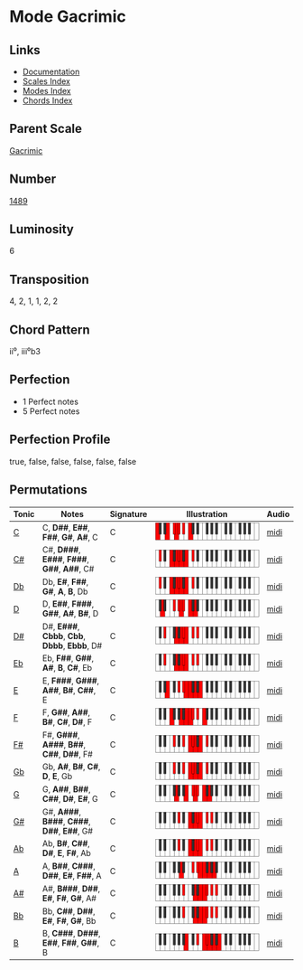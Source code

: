 # Mode Gacrimic

## Links

- [Documentation](README.md)
- [Scales Index](Scales.md)
- [Modes Index](Modes.md)
- [Chords Index](Chords.md)

## Parent Scale

[Gacrimic](ScaleGacrimic.md)

## Number

[1489](https://ianring.com/musictheory/scales/1489)

## Luminosity

6

## Transposition

4, 2, 1, 1, 2, 2

## Chord Pattern

ii⁰, iii⁰b3

## Perfection

- 1 Perfect notes
- 5 Perfect notes

## Perfection Profile

true, false, false, false, false, false

## Permutations

| Tonic | Notes | Signature | Illustration | Audio |
|-------|-------|-----------|--------------|-------|
| [C](ModeCNaturalGacrimic.md) | C, **D##**, **E##**, **F##**, **G#**, **A#**, C | C | ![CNaturalGacrimic](ModeCNaturalGacrimic.png) | [midi](https://github.com/edipermadi/music/blob/main/docs/ModeCNaturalGacrimic.mid?raw=true) |
| [C#](ModeCSharpGacrimic.md) | C#, **D###**, **E###**, **F###**, **G##**, **A##**, C# | C | ![CSharpGacrimic](ModeCSharpGacrimic.png) | [midi](https://github.com/edipermadi/music/blob/main/docs/ModeCSharpGacrimic.mid?raw=true) |
| [Db](ModeDFlatGacrimic.md) | Db, **E#**, **F##**, **G#**, **A**, **B**, Db | C | ![DFlatGacrimic](ModeDFlatGacrimic.png) | [midi](https://github.com/edipermadi/music/blob/main/docs/ModeDFlatGacrimic.mid?raw=true) |
| [D](ModeDNaturalGacrimic.md) | D, **E##**, **F###**, **G##**, **A#**, **B#**, D | C | ![DNaturalGacrimic](ModeDNaturalGacrimic.png) | [midi](https://github.com/edipermadi/music/blob/main/docs/ModeDNaturalGacrimic.mid?raw=true) |
| [D#](ModeDSharpGacrimic.md) | D#, **E###**, **Cbbb**, **Cbb**, **Dbbb**, **Ebbb**, D# | C | ![DSharpGacrimic](ModeDSharpGacrimic.png) | [midi](https://github.com/edipermadi/music/blob/main/docs/ModeDSharpGacrimic.mid?raw=true) |
| [Eb](ModeEFlatGacrimic.md) | Eb, **F##**, **G##**, **A#**, **B**, **C#**, Eb | C | ![EFlatGacrimic](ModeEFlatGacrimic.png) | [midi](https://github.com/edipermadi/music/blob/main/docs/ModeEFlatGacrimic.mid?raw=true) |
| [E](ModeENaturalGacrimic.md) | E, **F###**, **G###**, **A##**, **B#**, **C##**, E | C | ![ENaturalGacrimic](ModeENaturalGacrimic.png) | [midi](https://github.com/edipermadi/music/blob/main/docs/ModeENaturalGacrimic.mid?raw=true) |
| [F](ModeFNaturalGacrimic.md) | F, **G##**, **A##**, **B#**, **C#**, **D#**, F | C | ![FNaturalGacrimic](ModeFNaturalGacrimic.png) | [midi](https://github.com/edipermadi/music/blob/main/docs/ModeFNaturalGacrimic.mid?raw=true) |
| [F#](ModeFSharpGacrimic.md) | F#, **G###**, **A###**, **B##**, **C##**, **D##**, F# | C | ![FSharpGacrimic](ModeFSharpGacrimic.png) | [midi](https://github.com/edipermadi/music/blob/main/docs/ModeFSharpGacrimic.mid?raw=true) |
| [Gb](ModeGFlatGacrimic.md) | Gb, **A#**, **B#**, **C#**, **D**, **E**, Gb | C | ![GFlatGacrimic](ModeGFlatGacrimic.png) | [midi](https://github.com/edipermadi/music/blob/main/docs/ModeGFlatGacrimic.mid?raw=true) |
| [G](ModeGNaturalGacrimic.md) | G, **A##**, **B##**, **C##**, **D#**, **E#**, G | C | ![GNaturalGacrimic](ModeGNaturalGacrimic.png) | [midi](https://github.com/edipermadi/music/blob/main/docs/ModeGNaturalGacrimic.mid?raw=true) |
| [G#](ModeGSharpGacrimic.md) | G#, **A###**, **B###**, **C###**, **D##**, **E##**, G# | C | ![GSharpGacrimic](ModeGSharpGacrimic.png) | [midi](https://github.com/edipermadi/music/blob/main/docs/ModeGSharpGacrimic.mid?raw=true) |
| [Ab](ModeAFlatGacrimic.md) | Ab, **B#**, **C##**, **D#**, **E**, **F#**, Ab | C | ![AFlatGacrimic](ModeAFlatGacrimic.png) | [midi](https://github.com/edipermadi/music/blob/main/docs/ModeAFlatGacrimic.mid?raw=true) |
| [A](ModeANaturalGacrimic.md) | A, **B##**, **C###**, **D##**, **E#**, **F##**, A | C | ![ANaturalGacrimic](ModeANaturalGacrimic.png) | [midi](https://github.com/edipermadi/music/blob/main/docs/ModeANaturalGacrimic.mid?raw=true) |
| [A#](ModeASharpGacrimic.md) | A#, **B###**, **D##**, **E#**, **F#**, **G#**, A# | C | ![ASharpGacrimic](ModeASharpGacrimic.png) | [midi](https://github.com/edipermadi/music/blob/main/docs/ModeASharpGacrimic.mid?raw=true) |
| [Bb](ModeBFlatGacrimic.md) | Bb, **C##**, **D##**, **E#**, **F#**, **G#**, Bb | C | ![BFlatGacrimic](ModeBFlatGacrimic.png) | [midi](https://github.com/edipermadi/music/blob/main/docs/ModeBFlatGacrimic.mid?raw=true) |
| [B](ModeBNaturalGacrimic.md) | B, **C###**, **D###**, **E##**, **F##**, **G##**, B | C | ![BNaturalGacrimic](ModeBNaturalGacrimic.png) | [midi](https://github.com/edipermadi/music/blob/main/docs/ModeBNaturalGacrimic.mid?raw=true) |
